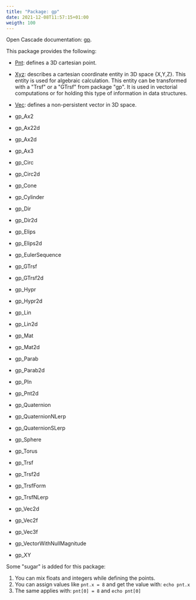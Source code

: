 ```yaml
---
title: "Package: gp"
date: 2021-12-08T11:57:15+01:00
weigth: 100
---
```


Open Cascade documentation: [gp](https://dev.opencascade.org/doc/refman/html/package_gp.html).

This package provides the following:

- [Pnt](pnt): defines a 3D cartesian point.
- [Xyz](xyz): describes a cartesian coordinate entity in 3D space {X,Y,Z}. This entity is used for algebraic calculation. This entity can be transformed with a "Trsf" or a "GTrsf" from package "gp". It is used in vectorial computations or for holding this type of information in data structures.
- [Vec](vec): defines a non-persistent vector in 3D space.


- gp_Ax2
- gp_Ax22d
- gp_Ax2d
- gp_Ax3
- gp_Circ
- gp_Circ2d
- gp_Cone
- gp_Cylinder
- gp_Dir
- gp_Dir2d
- gp_Elips
- gp_Elips2d
- gp_EulerSequence
- gp_GTrsf
- gp_GTrsf2d
- gp_Hypr
- gp_Hypr2d
- gp_Lin
- gp_Lin2d
- gp_Mat
- gp_Mat2d
- gp_Parab
- gp_Parab2d
- gp_Pln
- gp_Pnt2d
- gp_Quaternion
- gp_QuaternionNLerp
- gp_QuaternionSLerp
- gp_Sphere
- gp_Torus

- gp_Trsf
- gp_Trsf2d
- gp_TrsfForm
- gp_TrsfNLerp

- gp_Vec2d
- gp_Vec2f
- gp_Vec3f
- gp_VectorWithNullMagnitude
- gp_XY


Some "sugar" is added for this package:

1. You can mix floats and integers while defining the points.
2. You can assign values like `pnt.x = 8` and get the value with: `echo pnt.x`
3. The same applies with: `pnt[0] = 8`  and `echo pnt[0]`

